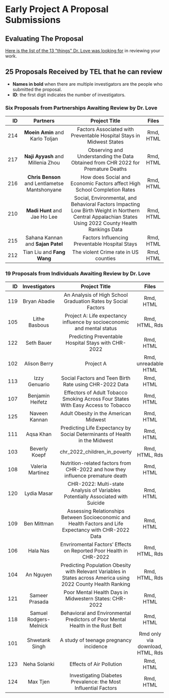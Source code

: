 # Early Project A Proposal Submissions

## Evaluating The Proposal

[Here is the list of the 13 "things" Dr. Love was looking for](https://thomaselove.github.io/431-projectA-2022/proposal.html#grading-the-proposal-13-things-were-looking-for) in reviewing your work.

## 25 Proposals Received by TEL that he can review

- **Names in bold** when there are multiple investigators are the people who submitted the proposal.
- **ID**: the first digit indicates the number of investigators.

### Six Proposals from Partnerships Awaiting Review by Dr. Love

ID | Partners | Project Title | Files 
--: | :-------------: | :--------------------------: | :----:
214 | **Moein Amin** and Karlo Toljan | Factors Associated with Preventable Hospital Stays in Midwest States | Rmd, HTML 
217 | **Naji Ayyash** and Millenia Zhou | Observing and Understanding the Data Obtained from CHR 2022 for Premature Deaths | Rmd, HTML 
216 | **Chris Benson** and Lentlametse Mantshonyane | How does Social and Economic Factors affect High School Completion Rates | Rmd, HTML 
210 | **Madi Hunt** and Jae Ho Lee | Social, Environmental, and Behavioral Factors Impacting Low Birth Weight in Northern Central Appalachian States Using 2022 County Health Rankings Data | Rmd, HTML 
215 | Sahana Kannan and **Sajan Patel** | Factors Influencing Preventable Hospital Stays | Rmd, HTML 
212 | Tian Liu and **Fang Wang** | The violent Crime rate in US counties | Rmd, HTML 

### 19 Proposals from Individuals Awaiting Review by Dr. Love

ID | Investigators | Project Title | Files 
--: | :-------------: | :--------------------------: | :----: 
119 | Bryan Abadie | An Analysis of High School Graduation Rates by Social Factors | Rmd, HTML 
105 | Lithe Basbous | Project A: Life expectancy influence by socioeconomic and mental status | Rmd, HTML, Rds 
122 | Seth Bauer | Predicting Preventable Hospital Stays with CHR-2022 | Rmd, HTML 
102 | Alison Berry | Project A | Rmd, unreadable HTML 
113 | Izzy Genuario | Social Factors and Teen Birth Rate using CHR-2022 Data | Rmd, HTML 
107 | Benjamin Heifetz | Effectors of Adult Tobacco Smoking Across Four States With Easy Access to Tobacco | Rmd, HTML
125 | Naveen Kannan | Adult Obesity in the American Midwest | Rmd, HTML 
111 | Aqsa Khan | Predicting Life Expectancy by Social Determinants of Health in the Midwest | Rmd, HTML 
103 | Beverly Koepf | chr_2022_children_in_poverty | Rmd, HTML, Rds
108 | Valeria Martinez | Nutrition-related factors from CHR-2022 and how they influence premature death | Rmd, HTML
120 | Lydia Masar | CHR-2022: Multi-state Analysis of Variables Potentially Associated with Suicide | Rmd, HTML
109 | Ben Mittman | Assessing Relationships Between Socioeconomic and Health Factors and Life Expectancy with CHR-2022 Data | Rmd, HTML 
106 | Hala Nas | Envriromental Factors’ Effects on Reported Poor Health in CHR-2022 | Rmd, HTML, Rds 
104 | An Nguyen | Predicting Population Obesity with Relevant Variables in States across America using 2022 County Health Ranking | Rmd, HTML, Rds 
121 | Sameer Prasada | Poor Mental Health Days in Midwestern States: CHR-2022 | Rmd, HTML 
118 | Samuel Rodgers-Melnick | Behavioral and Environmental Predictors of Poor Mental Health in the Rust Belt | Rmd, HTML 
101 | Shwetank Singh | A study of teenage pregnancy incidence | Rmd only via download, HTML, Rds 
123 | Neha Solanki | Effects of Air Pollution | Rmd, HTML 
124 | Max Tjen | Investigating Diabetes Prevalence: the Most Influential Factors | Rmd, HTML

